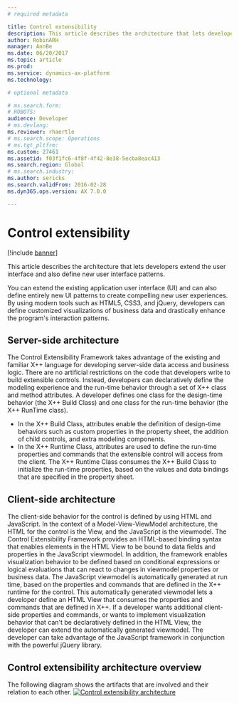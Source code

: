 ```yaml
---
# required metadata

title: Control extensibility
description: This article describes the architecture that lets developers extend the user interface and also define new user interface patterns.
author: RobinARH
manager: AnnBe
ms.date: 06/20/2017
ms.topic: article
ms.prod:
ms.service: dynamics-ax-platform
ms.technology:

# optional metadata

# ms.search.form:
# ROBOTS:
audience: Developer
# ms.devlang:
ms.reviewer: rhaertle
# ms.search.scope: Operations
# ms.tgt_pltfrm:
ms.custom: 27461
ms.assetid: f03f1fc6-4f8f-4f42-8e38-5ecba8eac413
ms.search.region: Global
# ms.search.industry:
ms.author: sericks
ms.search.validFrom: 2016-02-28
ms.dyn365.ops.version: AX 7.0.0

---
```


# Control extensibility

[!include [banner](../includes/banner.md)]

This article describes the architecture that lets developers extend the user interface and also define new user interface patterns.

You can extend the existing application user interface (UI) and can also define entirely new UI patterns to create compelling new user experiences. By using modern tools such as HTML5, CSS3, and jQuery, developers can define customized visualizations of business data and drastically enhance the program's interaction patterns.

## Server-side architecture

The Control Extensibility Framework takes advantage of the existing and familiar X++ language for developing server-side data access and business logic. There are no artificial restrictions on the code that developers write to build extensible controls. Instead, developers can declaratively define the modeling experience and the run-time behavior through a set of X++ class and method attributes. A developer defines one class for the design-time behavior (the X++ Build Class) and one class for the run-time behavior (the X++ RunTime class).

- In the X++ Build Class, attributes enable the definition of design-time behaviors such as custom properties in the property sheet, the addition of child controls, and extra modeling components.
- In the X++ Runtime Class, attributes are used to define the run-time properties and commands that the extensible control will access from the client. The X++ Runtime Class consumes the X++ Build Class to initialize the run-time properties, based on the values and data bindings that are specified in the property sheet.

## Client-side architecture

The client-side behavior for the control is defined by using HTML and JavaScript. In the context of a Model-View-ViewModel architecture, the HTML for the control is the View, and the JavaScript is the viewmodel. The Control Extensibility Framework provides an HTML-based binding syntax that enables elements in the HTML View to be bound to data fields and properties in the JavaScript viewmodel. In addition, the framework enables visualization behavior to be defined based on conditional expressions or logical evaluations that can react to changes in viewmodel properties or business data. The JavaScript viewmodel is automatically generated at run time, based on the properties and commands that are defined in the X++ runtime for the control. This automatically generated viewmodel lets a developer define an HTML View that consumes the properties and commands that are defined in X++. If a developer wants additional client-side properties and commands, or wants to implement visualization behavior that can't be declaratively defined in the HTML View, the developer can extend the automatically generated viewmodel. The developer can take advantage of the JavaScript framework in conjunction with the powerful jQuery library.

## Control extensibility architecture overview

The following diagram shows the artifacts that are involved and their relation to each other. [![Control extensibility architecture](./media/extensibilitycontrolarchitecture.png)](./media/extensibilitycontrolarchitecture.png)
